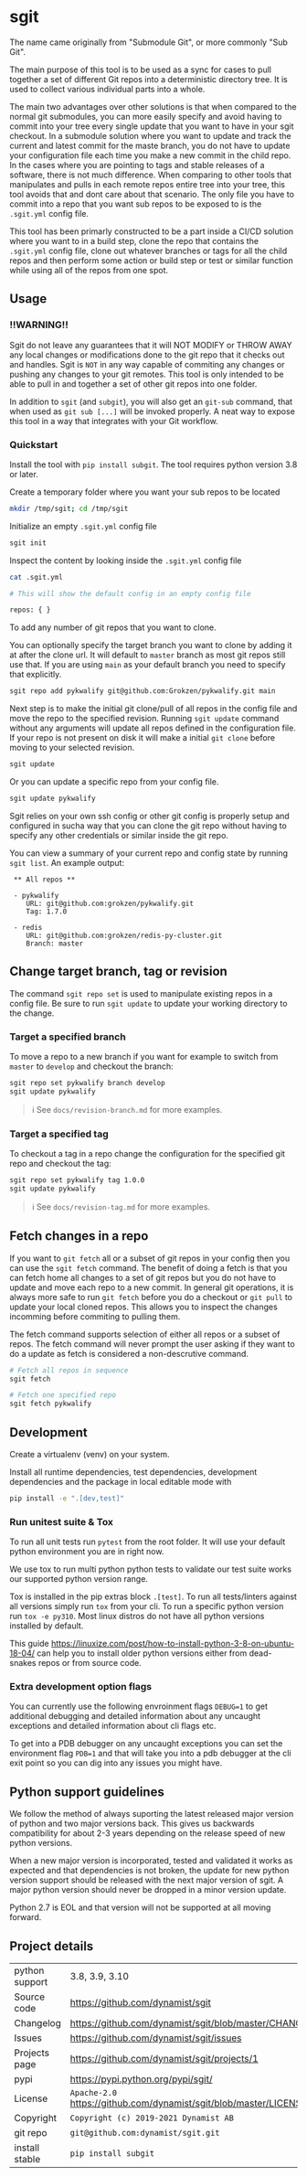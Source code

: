 # sgit

The name came originally from "Submodule Git", or more commonly "Sub Git".

The main purpose of this tool is to be used as a sync for cases to pull together a set of different Git repos into a deterministic directory tree. It is used to collect various individual parts into a whole.

The main two advantages over other solutions is that when compared to the normal git submodules, you can more easily specify and avoid having to commit into your tree every single update that you want to have in your sgit checkout. In a submodule solution where you want to update and track the current and latest commit for the maste branch, you do not have to update your configuration file each time you make a new commit in the child repo. In the cases where you are pointing to tags and stable releases of a software, there is not much difference. When comparing to other tools that manipulates and pulls in each remote repos entire tree into your tree, this tool avoids that and dont care about that scenario. The only file you have to commit into a repo that you want sub repos to be exposed to is the `.sgit.yml` config file.

This tool has been primarly constructed to be a part inside a CI/CD solution where you want to in a build step, clone the repo that contains the `.sgit.yml` config file, clone out whatever branches or tags for all the child repos and then perform some action or build step or test or similar function while using all of the repos from one spot.


## Usage

### !!WARNING!!

Sgit do not leave any guarantees that it will NOT MODIFY or THROW AWAY any local changes or modifications done to the git repo that it checks out and handles. Sgit is `NOT` in any way capable of commiting any changes or pushing any changes to your git remotes. This tool is only intended to be able to pull in and together a set of other git repos into one folder.

In addition to `sgit` (and `subgit`), you will also get an `git-sub` command, that when used as `git sub [...]` will be invoked properly. A neat way to expose this tool in a way that integrates with your Git workflow.

### Quickstart

Install the tool with `pip install subgit`. The tool requires python version 3.8 or later.

Create a temporary folder where you want your sub repos to be located

```bash
mkdir /tmp/sgit; cd /tmp/sgit
```

Initialize an empty `.sgit.yml` config file

```bash
sgit init
```

Inspect the content by looking inside the `.sgit.yml` config file

```bash
cat .sgit.yml

# This will show the default config in an empty config file

repos: { }
```

To add any number of git repos that you want to clone.

You can optionally specify the target branch you want to clone by adding it at after the clone url. It will default to `master` branch as most git repos still use that. If you are using `main` as your default branch you need to specify that explicitly.

```bash
sgit repo add pykwalify git@github.com:Grokzen/pykwalify.git main
```

Next step is to make the initial git clone/pull of all repos in the config file and move the repo to the specified revision. Running `sgit update` command without any arguments will update all repos defined in the configuration file. If your repo is not present on disk it will make a initial `git clone` before moving to your selected revision.

```bash
sgit update
```

Or you can update a specific repo from your config file.

```bash
sgit update pykwalify
```

Sgit relies on your own ssh config or other git config is properly setup and configured in sucha way that you can clone the git repo without having to specify any other credentials or similar inside the git repo.

You can view a summary of your current repo and config state by running `sgit list`. An example output:

```
 ** All repos **

 - pykwalify
    URL: git@github.com:grokzen/pykwalify.git
    Tag: 1.7.0

 - redis
    URL: git@github.com:grokzen/redis-py-cluster.git
    Branch: master
```


## Change target branch, tag or revision

The command `sgit repo set` is used to manipulate existing repos in a config file. Be sure to run `sgit update` to update your working directory to the change.


### Target a specified branch

To move a repo to a new branch if you want for example to switch from `master` to `develop` and checkout the branch:

```bash
sgit repo set pykwalify branch develop
sgit update pykwalify
```

> :information_source: See `docs/revision-branch.md` for more examples.


### Target a specified tag

To checkout a tag in a repo change the configuration for the specified git repo and checkout the tag:

```bash
sgit repo set pykwalify tag 1.0.0
sgit update pykwalify
```

> :information_source: See `docs/revision-tag.md` for more examples.

## Fetch changes in a repo

If you want to `git fetch` all or a subset of git repos in your config then you can use the `sgit fetch` command. The benefit of doing a fetch is that you can fetch home all changes to a set of git repos but you do not have to update and move each repo to a new commit. In general git operations, it is always more safe to run `git fetch` before you do a checkout or `git pull` to update your local cloned repos. This allows you to inspect the changes incomming before commiting to pulling them.

The fetch command supports selection of either all repos or a subset of repos. The fetch command will never prompt the user asking if they want to do a update as fetch is considered a non-descrutive command.

```bash
# Fetch all repos in sequence
sgit fetch

# Fetch one specified repo
sgit fetch pykwalify
```


## Development

Create a virtualenv (venv) on your system.

Install all runtime dependencies, test dependencies, development dependencies and the package in local editable mode with

```bash
pip install -e ".[dev,test]"
```


### Run unitest suite & Tox

To run all unit tests run `pytest` from the root folder. It will use your default python environment you are in right now.

We use tox to run multi python python tests to validate our test suite works our supported python version range.

Tox is installed in the pip extras block `.[test]`. To run all tests/linters against all versions simply run `tox` from your cli. To run a specific python version run `tox -e py310`. Most linux distros do not have all python versions installed by default.

This guide https://linuxize.com/post/how-to-install-python-3-8-on-ubuntu-18-04/ can help you to install older python versions either from dead-snakes repos or from source code.


### Extra development option flags

You can currently use the following envroinment flags `DEBUG=1` to get additional debugging and detailed information about any uncaught exceptions and detailed information about cli flags etc.

To get into a PDB debugger on any uncaught exceptions you can set the environment flag `PDB=1` and that will take you into a pdb debugger at the cli exit point so you can dig into any issues you might have.


## Python support guidelines

We follow the method of always suporting the latest released major version of python and two major versions back. This gives us backwards compatibility for about 2-3 years depending on the release speed of new python versions.

When a new major version is incorporated, tested and validated it works as expected and that dependencies is not broken, the update for new python version support should be released with the next major version of sgit. A major python version should never be dropped in a minor version update.

Python 2.7 is EOL and that version will not be supported at all moving forward.


## Project details

|   |   |
|---|---|
| python support         | 3.8, 3.9, 3.10 |
| Source code            | https://github.com/dynamist/sgit |
| Changelog              | https://github.com/dynamist/sgit/blob/master/CHANGELOG.md |
| Issues                 | https://github.com/dynamist/sgit/issues |
| Projects page          | https://github.com/dynamist/sgit/projects/1
| pypi                   | https://pypi.python.org/pypi/sgit/ |
| License                | `Apache-2.0` https://github.com/dynamist/sgit/blob/master/LICENSE |
| Copyright              | `Copyright (c) 2019-2021 Dynamist AB` |
| git repo               | `git@github.com:dynamist/sgit.git` |
| install stable         | `pip install subgit` |
